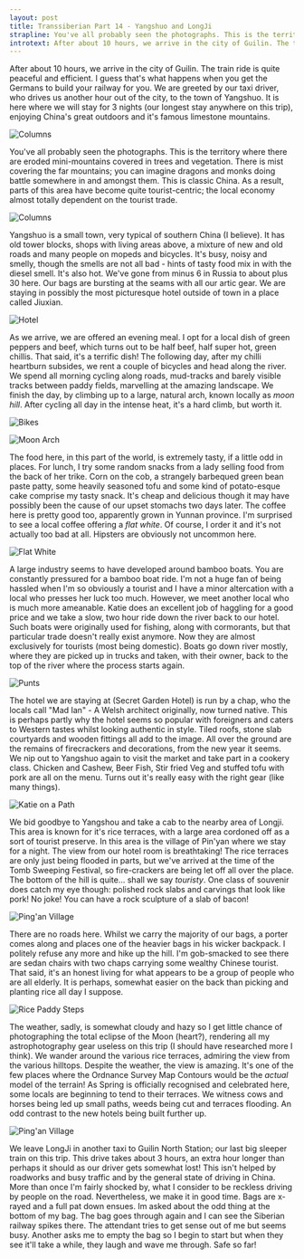 ```yaml
---
layout: post 
title: Transsiberian Part 14 - Yangshuo and LongJi
strapline: You've all probably seen the photographs. This is the territory where there are eroded mini-mountains covered in trees and vegetation. There is mist covering the far mountains; you can imagine dragons and monks doing battle somewhere in and amongst them.
introtext: After about 10 hours, we arrive in the city of Guilin. The train ride is quite peaceful and efficient. I guess that's what happens when you get the Germans to build your railway for you. We are greeted by our taxi driver, who drives us another hour out of the city, to the town of Yangshuo. 
---
```


After about 10 hours, we arrive in the city of Guilin. The train ride is quite peaceful and efficient. I guess that's what happens when you get the Germans to build your railway for you. We are greeted by our taxi driver, who drives us another hour out of the city, to the town of Yangshuo. It is here where we will stay for 3 nights (our longest stay anywhere on this trip), enjoying China's great outdoors and it's famous limestone mountains.

![Columns](https://farm9.staticflickr.com/8734/17023685182_58e56c1a40.jpg)

You've all probably seen the photographs. This is the territory where there are eroded mini-mountains covered in trees and vegetation. There is mist covering the far mountains; you can imagine dragons and monks doing battle somewhere in and amongst them. This is classic China. As a result, parts of this area have become quite tourist-centric; the local economy almost totally dependent on the tourist trade. 

![Columns](https://farm8.staticflickr.com/7655/17023744642_cbb4c6f237.jpg)

Yangshuo is a small town, very typical of southern China (I believe). It has old tower blocks, shops with living areas above, a mixture of new and old roads and many people on mopeds and bicycles. It's busy, noisy and smelly, though the smells are not all bad - hints of tasty food mix in with the diesel smell. It's also hot. We've gone from minus 6 in Russia to about plus 30 here. Our bags are bursting at the seams with all our artic gear. We are staying in possibly the most picturesque hotel outside of town in a place called Jiuxian.

![Hotel](https://farm9.staticflickr.com/8713/16838880309_53335e2c93.jpg)

As we arrive, we are offered an evening meal. I opt for a local dish of green peppers and beef, which turns out to be half beef, half super hot, green chillis. That said, it's a terrific dish! The following day, after my chilli heartburn subsides, we rent a couple of bicycles and head along the river. We spend all morning cycling along roads, mud-tracks and barely visible tracks between paddy fields, marvelling at the amazing landscape. We finish the day, by climbing up to a large, natural arch, known locally as *moon hill*. After cycling all day in the intense heat, it's a hard climb, but worth it.

![Bikes](https://farm9.staticflickr.com/8714/16837581060_67bae24f0f.jpg)

![Moon Arch](https://farm8.staticflickr.com/7595/16838939709_923a0d80cb.jpg)

The food here, in this part of the world, is extremely tasty, if a little odd in places. For lunch, I try some random snacks from a lady selling food from the back of her trike. Corn on the cob, a strangely barbequed green bean paste patty, some heavily seasoned tofu and some kind of potato-esque cake comprise my tasty snack. It's cheap and delicious though it may have possibly been the cause of our upset stomachs two days later. The coffee here is pretty good too, apparently grown in Yunnan province. I'm surprised to see a local coffee offering a *flat white*. Of course, I order it and it's not actually too bad at all. Hipsters are obviously not uncommon here.

![Flat White](https://farm9.staticflickr.com/8723/16999109306_28928bb4b4.jpg)

A large industry seems to have developed around bamboo boats. You are constantly pressured for a bamboo boat ride. I'm not a huge fan of being hassled when I'm so obviously a tourist and I have a minor altercation with a local who presses her luck too much. However, we meet another local who is much more ameanable. Katie does an excellent job of haggling for a good price and we take a slow, two hour ride down the river back to our hotel. Such boats were originally used for fishing, along with cormorants, but that particular trade doesn't really exist anymore. Now they are almost exclusively for tourists (most being domestic). Boats go down river mostly, where they are picked up in trucks and taken, with their owner, back to the top of the river where the process starts again.

![Punts](https://farm8.staticflickr.com/7607/16404961953_300294e242.jpg)

The hotel we are staying at (Secret Garden Hotel) is run by a chap, who the locals call "Mad Ian" - A Welsh architect originally, now turned native. This is perhaps partly why the hotel seems so popular with foreigners and caters to Western tastes whilst looking authentic in style. Tiled roofs, stone slab courtyards and wooden fittings all add to the image. All over the ground are the remains of firecrackers and decorations, from the new year it seems. We nip out to Yangshuo again to visit the market and take part in a cookery class. Chicken and Cashew, Beer Fish, Stir fried Veg and stuffed tofu with pork are all on the menu. Turns out it's really easy with the right gear (like many things).

![Katie on a Path](https://farm9.staticflickr.com/8713/16404951563_52ce89dbd1.jpg)

We bid goodbye to Yangshou and take a cab to the nearby area of Longji. This area is known for it's rice terraces, with a large area cordoned off as a sort of tourist preserve. In this area is the village of Pin'yan where we stay for a night. The view from our hotel room is breathtaking! The rice terraces are only just being flooded in parts, but we've arrived at the time of the Tomb Sweeping Festival, so fire-crackers are being let off all over the place. The bottom of the hill is quite... shall we say *touristy*. One class of souvenir does catch my eye though: polished rock slabs and carvings that look like pork! No joke! You can have a rock sculpture of a slab of bacon!

![Ping'an Village](https://farm9.staticflickr.com/8792/16848822430_81910e50d3.jpg)

There are no roads here. Whilst we carry the majority of our bags, a porter comes along and places one of the heavier bags in his wicker backpack. I politely refuse any more and hike up the hill. I'm gob-smacked to see there are sedan chairs with two chaps carrying some wealthy Chinese tourist. That said, it's an honest living for what appears to be a group of people who are all elderly. It is perhaps, somewhat easier on the back than picking and planting rice all day I suppose. 

![Rice Paddy Steps](https://farm8.staticflickr.com/7693/17034900612_b0942e074f.jpg)

The weather, sadly, is somewhat cloudy and hazy so I get little chance of photographing the total eclipse of the Moon (heart?), rendering all my astrophotography gear useless on this trip (I should have researched more I think). We wander around the various rice terraces, admiring the view from the various hilltops. Despite the weather, the view is amazing. It's one of the few places where the Ordnance Survey Map Contours would be the *actual* model of the terrain! As Spring is officially recognised and celebrated here, some locals are beginning to tend to their terraces. We witness cows and horses being led up small paths, weeds being cut and terraces flooding. An odd contrast to the new hotels being built further up.

![Ping'an Village](https://farm9.staticflickr.com/8800/17034896792_604f696703.jpg)

We leave LongJi in another taxi to Guilin North Station; our last big sleeper train on this trip. This drive takes about 3 hours, an extra hour longer than perhaps it should as our driver gets somewhat lost! This isn't helped by roadworks and busy traffic and by the general state of driving in China. More than once I'm fairly shocked by, what I consider to be reckless driving by people on the road. Nevertheless, we make it in good time. Bags are x-rayed and a full pat down ensues. Im asked about the odd thing at the bottom of my bag. The bag goes through again and I can see the Siberian railway spikes there. The attendant tries to get sense out of me but seems busy. Another asks me to empty the bag so I begin to start but when they see it'll take a while, they laugh and wave me through. Safe so far! 
